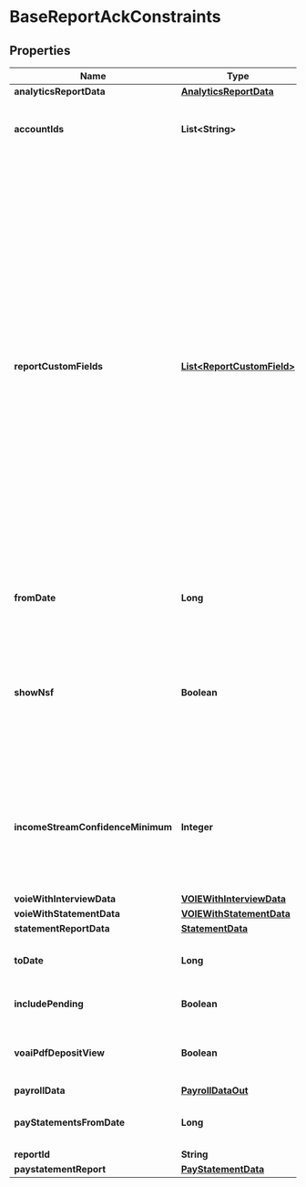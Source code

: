 

# BaseReportAckConstraints


## Properties

| Name | Type | Description | Notes |
|------------ | ------------- | ------------- | -------------|
|**analyticsReportData** | [**AnalyticsReportData**](AnalyticsReportData.md) |  |  [optional] |
|**accountIds** | **List&lt;String&gt;** | An array of account IDs to be included in the report (all accounts will be included if not set) |  [optional] |
|**reportCustomFields** | [**List&lt;ReportCustomField&gt;**](ReportCustomField.md) | The &#x60;reportCustomFields&#x60; parameter is used when experiences are associated with a credit decisioning report.  Designate up to 5 custom fields that you&#39;d like associated with the report when it&#39;s generated. Every custom field consists of three variables: &#x60;label&#x60;, &#x60;value&#x60;, and &#x60;shown&#x60;. The &#x60;shown&#x60; variable is \&quot;true\&quot; or \&quot;false\&quot;. * \&quot;true\&quot;: (default) display the custom field in the PDF report * \&quot;false\&quot;: don&#39;t display the custom field in the PDF report  For an experience that generates multiple reports, the &#x60;reportCustomFields&#x60; parameter gets passed to all reports.  All custom fields display in the Reseller Billing API. |  [optional] |
|**fromDate** | **Long** | A date in Unix epoch time (in seconds). See: [Handling Epoch Dates and Times](https://developer.mastercard.com/open-banking-us/documentation/codes-and-formats/). |  [optional] |
|**showNsf** | **Boolean** | Include the non-sufficient funds (NSF) summary JSON and the NSF summary PDF section in the report. Data included: * Account  * Total number of NSF funds  * Days since the most recent NFS funds fee |  [optional] |
|**incomeStreamConfidenceMinimum** | **Integer** | Include income streams in the report, based on the income stream&#39;s confidence score. For example, Use the value 50 to include only income streams with a confidence score of 50 or higher. |  [optional] |
|**voieWithInterviewData** | [**VOIEWithInterviewData**](VOIEWithInterviewData.md) |  |  |
|**voieWithStatementData** | [**VOIEWithStatementData**](VOIEWithStatementData.md) |  |  |
|**statementReportData** | [**StatementData**](StatementData.md) |  |  |
|**toDate** | **Long** | A date in Unix epoch time (in seconds). See: [Handling Epoch Dates and Times](https://developer.mastercard.com/open-banking-us/documentation/codes-and-formats/). |  [optional] |
|**includePending** | **Boolean** | If pending transactions must be included |  [optional] |
|**voaiPdfDepositView** | **Boolean** | Provide an alternate PDF view of deposit transactions group by income stream in PDF. |  [optional] |
|**payrollData** | [**PayrollDataOut**](PayrollDataOut.md) |  |  |
|**payStatementsFromDate** | **Long** | A date in Unix epoch time (in seconds). See: [Handling Epoch Dates and Times](https://developer.mastercard.com/open-banking-us/documentation/codes-and-formats/). |  [optional] |
|**reportId** | **String** | A report ID |  [optional] |
|**paystatementReport** | [**PayStatementData**](PayStatementData.md) |  |  |



